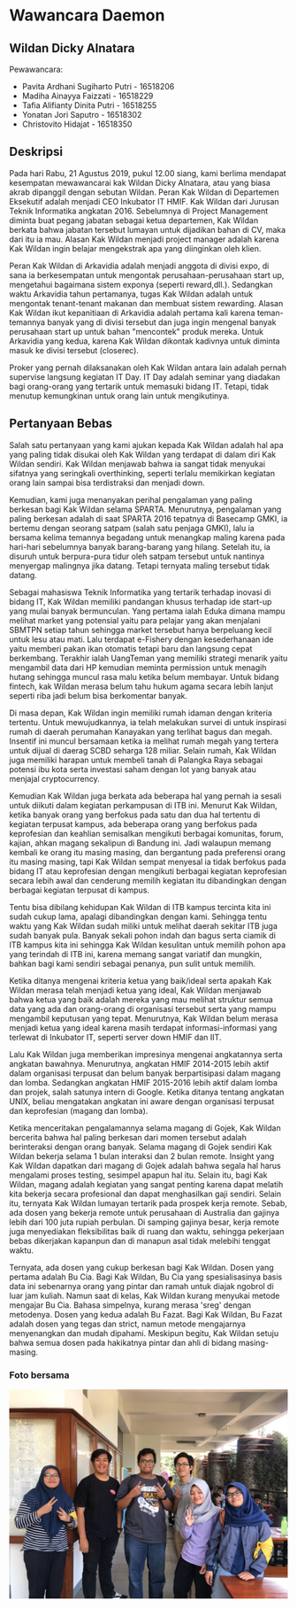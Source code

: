# Wawancara Daemon

## Wildan Dicky Alnatara

Pewawancara:

- Pavita Ardhani Sugiharto Putri - 16518206
- Madiha Ainayya Faizzati - 16518229
- Tafia Alifianty Dinita Putri - 16518255
- Yonatan Jori Saputro - 16518302
- Christovito Hidajat - 16518350

## Deskripsi

  Pada hari Rabu, 21 Agustus 2019, pukul 12.00 siang, kami berlima mendapat kesempatan mewawancarai kak Wildan Dicky Alnatara, atau yang biasa akrab dipanggil dengan sebutan Wildan. Peran Kak Wildan di Departemen Eksekutif adalah menjadi CEO Inkubator IT HMIF. Kak Wildan dari Jurusan Teknik Informatika angkatan 2016. Sebelumnya di Project Management diminta buat pegang jabatan sebagai ketua departemen, Kak Wildan berkata bahwa jabatan tersebut lumayan untuk dijadikan bahan di CV, maka dari itu ia mau. Alasan Kak Wildan menjadi project manager adalah karena Kak Wildan ingin belajar mengekstrak apa yang diinginkan oleh klien.
  
  Peran Kak Wildan di Arkavidia adalah menjadi anggota di divisi expo, di sana ia berkesempatan untuk mengontak perusahaan-perusahaan start up, mengetahui bagaimana sistem exponya (seperti reward,dll.). Sedangkan waktu Arkavidia tahun pertamanya, tugas Kak Wildan adalah untuk mengontak tenant-tenant makanan dan membuat sistem rewarding. Alasan Kak Wildan ikut kepanitiaan di Arkavidia adalah pertama kali karena teman-temannya banyak yang di divisi tersebut dan juga ingin mengenal banyak perusahaan start up untuk bahan "mencontek" produk mereka. Untuk Arkavidia yang kedua, karena Kak Wildan dikontak kadivnya untuk diminta masuk ke divisi tersebut (closerec).
  
  Proker yang pernah dilaksanakan oleh Kak Wildan antara lain adalah pernah supervise langsung kegiatan IT Day. IT Day adalah seminar yang diadakan bagi orang-orang yang tertarik untuk memasuki bidang IT. Tetapi, tidak menutup kemungkinan untuk orang lain untuk mengikutinya.

## Pertanyaan Bebas

  Salah satu pertanyaan yang kami ajukan kepada Kak Wildan adalah hal apa yang paling tidak disukai oleh Kak Wildan yang terdapat di dalam diri Kak Wildan sendiri. Kak Wildan menjawab bahwa ia sangat tidak menyukai sifatnya yang seringkali overthinking, seperti terlalu memikirkan kegiatan orang lain sampai bisa terdistraksi dan menjadi down.
  
  Kemudian, kami juga menanyakan perihal pengalaman yang paling berkesan bagi Kak Wildan selama SPARTA. Menurutnya, pengalaman yang paling berkesan adalah di saat SPARTA 2016 tepatnya di Basecamp GMKI, ia bertemu dengan seorang satpam (salah satu penjaga GMKI), lalu ia bersama kelima temannya begadang untuk menangkap maling karena pada hari-hari sebelumnya banyak barang-barang yang hilang. Setelah itu, ia disuruh untuk berpura-pura tidur oleh satpam tersebut untuk nantinya menyergap malingnya jika datang. Tetapi ternyata maling tersebut tidak datang.
  
  Sebagai mahasiswa Teknik Informatika yang tertarik terhadap inovasi di bidang IT, Kak Wildan memiliki pandangan khusus terhadap ide start-up yang mulai banyak bermunculan. Yang pertama ialah Eduka dimana mampu melihat market yang potensial yaitu para pelajar yang akan menjalani SBMTPN setiap tahun sehingga market tersebut hanya berpeluang kecil untuk lesu atau mati. Lalu terdapat e-Fishery dengan kesederhanaan ide yaitu memberi pakan ikan otomatis tetapi baru dan langsung cepat berkembang. Terakhir ialah UangTeman yang memiliki strategi menarik yaitu mengambil data dari HP kemudian meminta permission untuk menagih hutang sehingga muncul rasa malu ketika belum membayar. Untuk bidang fintech, kak Wildan merasa belum tahu hukum agama secara lebih lanjut seperti riba jadi belum bisa berkomentar banyak.
  
  Di masa depan, Kak Wildan ingin memiliki rumah idaman dengan kriteria tertentu. Untuk mewujudkannya, ia telah melakukan survei di untuk inspirasi rumah di daerah perumahan Kanayakan yang terlihat bagus dan megah. Insentif ini muncul bersamaan ketika ia melihat rumah megah yang tertera untuk dijual di daerag SCBD seharga 128 miliar. Selain rumah, Kak Wildan juga memiliki harapan untuk membeli tanah di Palangka Raya sebagai potensi ibu kota serta investasi saham dengan lot yang banyak atau menjajal cryptocurrency.
  
  Kemudian Kak Wildan juga berkata ada beberapa hal yang pernah ia sesali untuk diikuti dalam kegiatan perkampusan di ITB ini. Menurut Kak Wildan, ketika banyak orang yang berfokus pada satu dan dua hal tertentu di kegiatan terpusat kampus, ada beberapa orang yang berfokus pada keprofesian dan keahlian semisalkan mengikuti berbagai komunitas, forum, kajian, ahkan magang sekalipun di Bandung ini. Jadi walaupun memang kembali ke orang itu masing masing, dan bergantung pada preferensi orang itu masing masing, tapi Kak Wildan sempat menyesal ia tidak berfokus pada bidang IT atau keprofesian dengan mengikuti berbagai kegiatan keprofesian secara lebih awal dan cenderung memilih kegiatan itu dibandingkan dengan berbagai kegiatan terpusat di kampus.
  
  Tentu bisa dibilang kehidupan Kak Wildan di ITB kampus tercinta kita ini sudah cukup lama, apalagi dibandingkan dengan kami. Sehingga tentu waktu yang Kak Wildan sudah miliki untuk melihat daerah sekitar ITB juga sudah banyak pula. Banyak sekali pohon indah dan bagus serta ciamik di ITB kampus kita ini sehingga Kak Wildan kesulitan untuk memilih pohon apa yang terindah di ITB ini, karena memang sangat variatif dan mungkin, bahkan bagi kami sendiri sebagai penanya, pun sulit untuk memilih.
  
  Ketika ditanya mengenai kriteria ketua yang baik/ideal serta apakah Kak Wildan merasa telah menjadi ketua yang ideal, Kak Wildan menjawab bahwa ketua yang baik adalah mereka yang mau melihat struktur semua data yang ada dan orang-orang di organisasi tersebut serta yang mampu mengambil keputusan yang tepat. Menurutnya, Kak Wildan belum merasa menjadi ketua yang ideal karena masih terdapat informasi-informasi yang terlewat di Inkubator IT, seperti server down HMIF dan IIT.
  
  Lalu Kak Wildan juga memberikan impresinya mengenai angkatannya serta angkatan bawahnya. Menurutnya, angkatan HMIF 2014-2015 lebih aktif dalam organisasi terpusat dan belum banyak berpartisipasi dalam magang dan lomba. Sedangkan angkatan HMIF 2015-2016 lebih aktif dalam lomba dan projek, salah satunya intern di Google. Ketika ditanya tentang angkatan UNIX, beliau mengatakan angkatan ini aware dengan organisasi terpusat dan keprofesian (magang dan lomba).
  
  Ketika menceritakan pengalamannya selama magang di Gojek, Kak Wildan bercerita bahwa hal paling berkesan dari momen tersebut adalah berinteraksi dengan orang banyak. Selama magang di Gojek sendiri Kak Wildan bekerja selama 1 bulan interaksi dan 2 bulan remote. Insight yang Kak Wildan dapatkan dari magang di Gojek adalah bahwa segala hal harus mengalami proses testing, sesimpel apapun hal itu. Selain itu, bagi Kak Wildan, magang adalah kegiatan yang sangat penting karena dapat melatih kita bekerja secara profesional dan dapat menghasilkan gaji sendiri. Selain itu, ternyata Kak Wildan lumayan tertarik pada prospek kerja remote. Sebab, ada dosen yang bekerja remote untuk perusahaan di Australia dan gajinya lebih dari 100 juta rupiah perbulan. Di samping gajinya besar, kerja remote juga menyediakan fleksibilitas baik di ruang dan waktu, sehingga pekerjaan bebas dikerjakan kapanpun dan di manapun asal tidak melebihi tenggat waktu.
  
  Ternyata, ada dosen yang cukup berkesan bagi Kak Wildan. Dosen yang pertama adalah Bu Cia. Bagi Kak Wildan, Bu Cia yang spesialisasinya basis data ini sebenarnya orang yang pintar dan ramah untuk diajak ngobrol di luar jam kuliah. Namun saat di kelas, Kak Wildan kurang menyukai metode mengajar Bu Cia. Bahasa simpelnya, kurang merasa 'sreg' dengan metodenya. Dosen yang kedua adalah Bu Fazat. Bagi Kak Wildan, Bu Fazat adalah dosen yang tegas dan strict, namun metode mengajarnya menyenangkan dan mudah dipahami. Meskipun begitu, Kak Wildan setuju bahwa semua dosen pada hakikatnya pintar dan ahli di bidang masing-masing. 


### Foto bersama
<img src="Kak_Wildan.jpg" alt="fotobersama" width="750"/>
